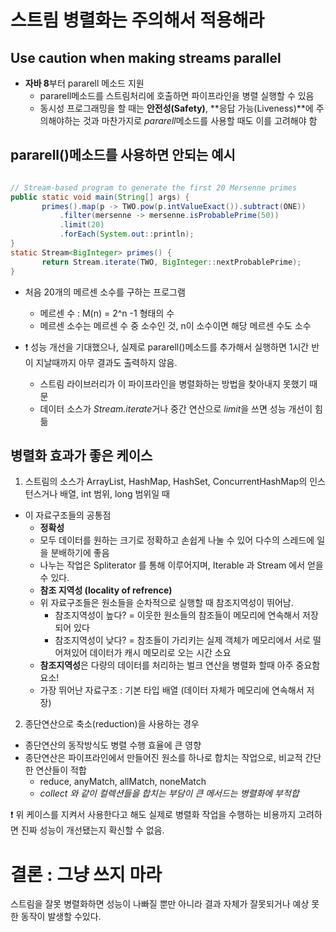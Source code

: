 # 스트림 병렬화는 주의해서 적용해라
Use caution when making streams parallel
----

- **자바 8**부터 pararell 메소드 지원
  - pararell메소드를 스트림처리에 호출하면 파이프라인을 병렬 실행할 수 있음
  - 동시성 프로그래밍을 할 때는 **안전성(Safety)**, **응답 가능(Liveness)**에 주의해야하는 것과 마찬가지로 *pararell*메소드를 사용할 때도 이를 고려해야 함
 

## pararell()메소드를 사용하면 안되는 예시
``` java

// Stream-based program to generate the first 20 Mersenne primes
public static void main(String[] args) {
       primes().map(p -> TWO.pow(p.intValueExact()).subtract(ONE))
           .filter(mersenne -> mersenne.isProbablePrime(50))
           .limit(20)
           .forEach(System.out::println);
}
static Stream<BigInteger> primes() {
       return Stream.iterate(TWO, BigInteger::nextProbablePrime);
}

```
- 처음 20개의 메르센 소수를 구하는 프로그램
  - 메르센 수 : M(n) = 2^n -1 형태의 수
  - 메르센 소수는 메르센 수 중 소수인 것, n이 소수이면 해당 메르센 수도 소수
 
- ❗️ 성능 개선을 기대했으나, 실제로 pararell()메소드를 추가해서 실행하면 1시간 반이 지날때까지 아무 결과도 출력하지 않음.
  - 스트림 라이브러리가 이 파이프라인을 병렬화하는 방법을 찾아내지 못했기 때문
  - 데이터 소스가 *Stream.iterate*거나 중간 연산으로 *limit*을 쓰면 성능 개선이 힘듦
 
## 병렬화 효과가 좋은 케이스
1. 스트림의 소스가 ArrayList, HashMap, HashSet, ConcurrentHashMap의 인스턴스거나 배열, int 범위, long 범위일 때
- 이 자료구조들의 공통점
  - **정확성**
  - 모두 데이터를 원하는 크기로 정확하고 손쉽게 나눌 수 있어 다수의 스레드에 일을 분배하기에 좋음
  - 나누는 작업은 Spliterator 를 통해 이루어지며, Iterable 과 Stream 에서 얻을 수 있다.
  - **참조 지역성 (locality of refrence)**
  - 위 자료구조들은 원소들을 순차적으로 실행할 때 참조지역성이 뛰어남.
    - 참조지역성이 높다? = 이웃한 원소들의 참조들이 메모리에 연속해서 저장되어 있다
    - 참조지역성이 낮다? = 참조들이 가리키는 실제 객체가 메모리에서 서로 떨어져있어 데이터가 캐시 메모리로 오는 시간 소요
  - **참조지역성**은 다량의 데이터를 처리하는 벌크 연산을 병렬화 할때 아주 중요함 요소!
  - 가장 뛰어난 자료구조 : 기본 타입 배열 (데이터 자체가 메모리에 연속해서 저장)
 
2. 종단연산으로 축소(reduction)을 사용하는 경우
- 종단연산의 동작방식도 병렬 수행 효율에 큰 영향
- 종단연산은 파이프라인에서 만들어진 원소를 하나로 합치는 작업으로, 비교적 간단한 연산들이 적합
  - reduce, anyMatch, allMatch, noneMatch
  - *collect 와 같이 컬렉션들을 합치는 부담이 큰 메서드는 병렬화에 부적합*
 
❗️ 위 케이스를 지켜서 사용한다고 해도 실제로 병렬화 작업을 수행하는 비용까지 고려하면 진짜 성능이 개선됐는지 확신할 수 없음.

# 결론 : 그냥 쓰지 마라   
스트림을 잘못 병렬화하면 성능이 나빠질 뿐만 아니라 결과 자체가 잘못되거나 예상 못한 동작이 발생할 수있다.
